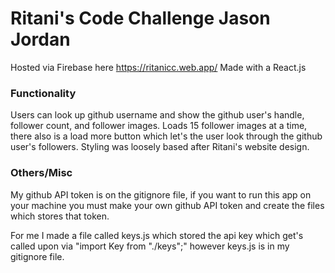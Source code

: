 # Ritani's Code Challenge Jason Jordan

Hosted via Firebase here https://ritanicc.web.app/ 
Made with a React.js


### Functionality

Users can look up github username and show the github user's handle, follower count, and follower images.
Loads 15 follower images at a time, there also is a load more button which let's the user look through the github user's followers.
Styling was loosely based after Ritani's website design. 


### Others/Misc 

My github API token is on the gitignore file, if you want to run this app on your machine you must make your own github API token and create the files which stores that token. 

For me I made a file called keys.js which stored the api key which get's called upon via "import Key from "./keys";" however keys.js is in my gitignore file. 
